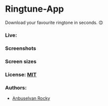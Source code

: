 # Ringtune-App

Download your favourite ringtone in seconds. 😊

### Live:

### Screenshots

### Screen sizes


### License: [MIT](/LICENSE)

### Authors:

- [Anbuselvan Rocky](https://fb.me/anburocky3)